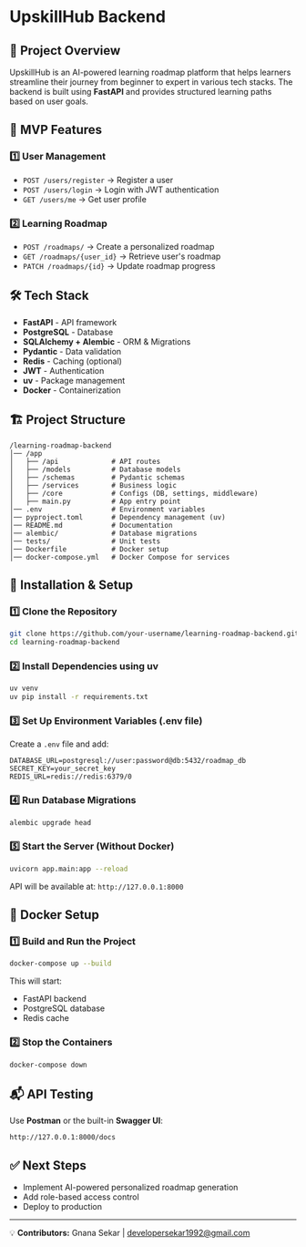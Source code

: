 # UpskillHub Backend

## 🚀 Project Overview
UpskillHub is an AI-powered learning roadmap platform that helps learners streamline their journey from beginner to expert in various tech stacks. The backend is built using **FastAPI** and provides structured learning paths based on user goals.

## 📌 MVP Features
### **1️⃣ User Management**
- `POST /users/register` → Register a user
- `POST /users/login` → Login with JWT authentication
- `GET /users/me` → Get user profile

### **2️⃣ Learning Roadmap**
- `POST /roadmaps/` → Create a personalized roadmap
- `GET /roadmaps/{user_id}` → Retrieve user's roadmap
- `PATCH /roadmaps/{id}` → Update roadmap progress

## 🛠 Tech Stack
- **FastAPI** - API framework
- **PostgreSQL** - Database
- **SQLAlchemy + Alembic** - ORM & Migrations
- **Pydantic** - Data validation
- **Redis** - Caching (optional)
- **JWT** - Authentication
- **uv** - Package management
- **Docker** - Containerization

## 🏗 Project Structure
```
/learning-roadmap-backend
│── /app
│   ├── /api             # API routes
│   ├── /models          # Database models
│   ├── /schemas         # Pydantic schemas
│   ├── /services        # Business logic
│   ├── /core            # Configs (DB, settings, middleware)
│   ├── main.py          # App entry point
│── .env                 # Environment variables
│── pyproject.toml       # Dependency management (uv)
│── README.md            # Documentation
│── alembic/             # Database migrations
│── tests/               # Unit tests
│── Dockerfile           # Docker setup
│── docker-compose.yml   # Docker Compose for services
```

## 🔧 Installation & Setup
### **1️⃣ Clone the Repository**
```sh
git clone https://github.com/your-username/learning-roadmap-backend.git
cd learning-roadmap-backend
```

### **2️⃣ Install Dependencies using uv**
```sh
uv venv
uv pip install -r requirements.txt
```

### **3️⃣ Set Up Environment Variables (.env file)**
Create a `.env` file and add:
```env
DATABASE_URL=postgresql://user:password@db:5432/roadmap_db
SECRET_KEY=your_secret_key
REDIS_URL=redis://redis:6379/0
```

### **4️⃣ Run Database Migrations**
```sh
alembic upgrade head
```

### **5️⃣ Start the Server (Without Docker)**
```sh
uvicorn app.main:app --reload
```
API will be available at: `http://127.0.0.1:8000`

## 🐳 Docker Setup
### **1️⃣ Build and Run the Project**
```sh
docker-compose up --build
```
This will start:
- FastAPI backend
- PostgreSQL database
- Redis cache

### **2️⃣ Stop the Containers**
```sh
docker-compose down
```

## 📬 API Testing
Use **Postman** or the built-in **Swagger UI**:
```
http://127.0.0.1:8000/docs
```

## ✅ Next Steps
- Implement AI-powered personalized roadmap generation
- Add role-based access control
- Deploy to production

---
💡 **Contributors:** Gnana Sekar | developersekar1992@gmail.com

